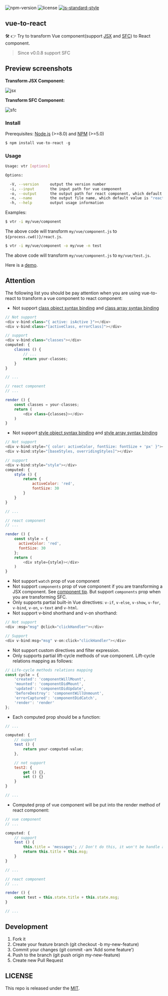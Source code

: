 ![npm-version](https://img.shields.io/npm/v/vue-to-react.svg) ![license](https://img.shields.io/github/license/dwqs/vue-to-react.svg) [![js-standard-style](https://img.shields.io/badge/code%20style-standard-brightgreen.svg)](http://standardjs.com)

## vue-to-react
🛠️ 👉 Try to transform Vue component(support [JSX](https://github.com/vuejs/babel-plugin-transform-vue-jsx) and [SFC](https://vuejs.org/v2/guide/single-file-components.html)) to React component.
> Since v0.0.8 support SFC

## Preview screenshots
**Transform JSX Component:**

![jsx](https://user-images.githubusercontent.com/7871813/40406386-0bfc0396-5e93-11e8-9f74-7a45d2694ae9.png)

**Transform SFC Component:**

![sfc](https://user-images.githubusercontent.com/7871813/40526210-9afc8112-6017-11e8-8266-c0b7920281e2.png)

### Install
Prerequisites: [Node.js](https://nodejs.org/en/) (>=8.0) and [NPM](https://www.npmjs.com/) (>=5.0)

```js
$ npm install vue-to-react -g
```

### Usage
```sh
Usage: vtr [options]

Options:

  -V, --version     output the version number
  -i, --input       the input path for vue component
  -o, --output      the output path for react component, which default value is process.cwd()
  -n, --name        the output file name, which default value is "react.js"
  -h, --help        output usage information

```

Examples:

```sh
$ vtr -i my/vue/component
```

The above code will transform `my/vue/component.js` to `${process.cwd()}/react.js`.

```sh
$ vtr -i my/vue/component -o my/vue -n test
```

The above code will transform `my/vue/component.js` to `my/vue/test.js`.

Here is a [demo](https://github.com/dwqs/vue-to-react/tree/master/demo).

## Attention
The following list you should be pay attention when you are using vue-to-react to transform a vue component to react component:

* Not support [class object syntax binding](https://vuejs.org/v2/guide/class-and-style.html#Object-Syntax) and [class array syntax binding](https://vuejs.org/v2/guide/class-and-style.html#Array-Syntax)

```js
// Not support 
<div v-bind:class="{ active: isActive }"></div>
<div v-bind:class="[activeClass, errorClass]"></div>

// support
<div v-bind:class="classes"></div>
computed: {
    classes () {
        // ...
        return your-classes;
    }
}

// ...

// react component
// ...

render () {
    const classes = your-classes;
    return (
        <div class={classes}></div> 
    )
}

```

* Not support [style object syntax binding](https://vuejs.org/v2/guide/class-and-style.html#Object-Syntax-1) and [style array syntax binding](https://vuejs.org/v2/guide/class-and-style.html#Array-Syntax-1)

```js
// Not support 
<div v-bind:style="{ color: activeColor, fontSize: fontSize + 'px' }"></div>
<div v-bind:style="[baseStyles, overridingStyles]"></div>

// support
<div v-bind:style="style"></div>
computed: {
    style () {
        return {
            activeColor: 'red',
            fontSize: 30
        }
    }
}

// ...

// react component
// ...

render () {
    const style = {
      activeColor: 'red',
      fontSize: 30
    };
    return (
        <div style={style}></div> 
    )
}

```

* Not support `watch` prop of vue component
* Not support `components` prop of vue component if you are transforming a JSX component. See [component tip](https://github.com/vuejs/babel-plugin-transform-vue-jsx#component-tip). But support `components` prop when you are transforming SFC.
* Only supports partial built-in Vue directives: `v-if`, `v-else`, `v-show`, `v-for`, `v-bind`, `v-on`, `v-text` and `v-html`.
* Not support v-bind shorthand and v-on shorthand:

```js
// Not support
<div :msg="msg" @click="clickHandler"></div>

// Support
<div v-bind:msg="msg" v-on:click="clickHandler"></div>
```

* Not support custom directives and filter expression.
* Only supports partial lift-cycle methods of vue component. Lift-cycle relations mapping as follows: 

```js
// Life-cycle methods relations mapping
const cycle = {
    'created': 'componentWillMount',
    'mounted': 'componentDidMount',
    'updated': 'componentDidUpdate',
    'beforeDestroy': 'componentWillUnmount',
    'errorCaptured': 'componentDidCatch',
    'render': 'render'
};
```

* Each computed prop should be a function: 

```js
// ...

computed: {
    // support
    test () {
        return your-computed-value;
    },

    // not support
    test2: {
        get () {},
        set () {}
    }
}

// ...
```

* Computed prop of vue component will be put into the render method of react component:

```js
// vue component
// ...

computed: {
    // support
    test () {
        this.title = 'messages'; // Don't do this, it won't be handle and you will receive a warning.
        return this.title + this.msg;
    }
}

// ...

// react component
// ...

render () {
    const test = this.state.title + this.state.msg;
}

// ...
```

## Development
1. Fork it
2. Create your feature branch (git checkout -b my-new-feature)
3. Commit your changes (git commit -am 'Add some feature')
4. Push to the branch (git push origin my-new-feature)
5. Create new Pull Request

## LICENSE
This repo is released under the [MIT](http://opensource.org/licenses/MIT).